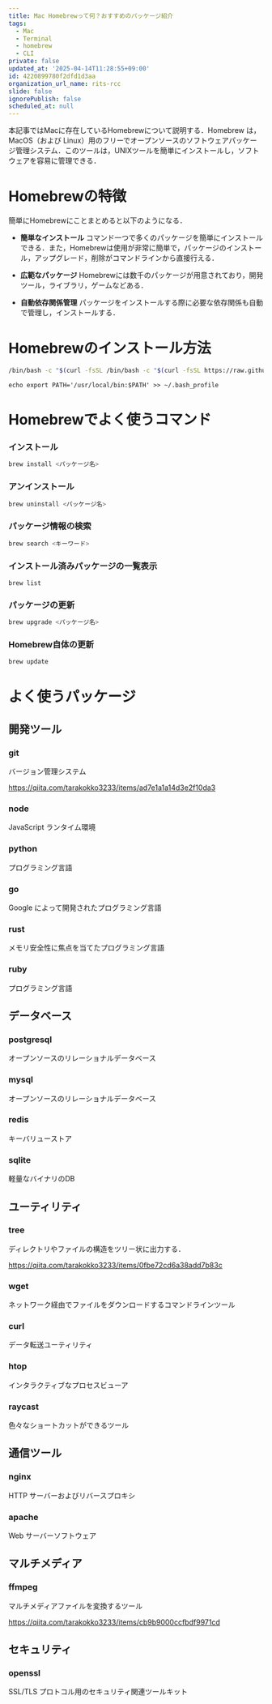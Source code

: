 ```yaml
---
title: Mac Homebrewって何？おすすめのパッケージ紹介
tags:
  - Mac
  - Terminal
  - homebrew
  - CLI
private: false
updated_at: '2025-04-14T11:28:55+09:00'
id: 4220899780f2dfd1d3aa
organization_url_name: rits-rcc
slide: false
ignorePublish: false
scheduled_at: null
---
```

本記事ではMacに存在しているHomebrewについて説明する．Homebrew は，MacOS（および Linux）用のフリーでオープンソースのソフトウェアパッケージ管理システム．このツールは，UNIXツールを簡単にインストールし，ソフトウェアを容易に管理できる．

# Homebrewの特徴
簡単にHomebrewにことまとめると以下のようになる．

- **簡単なインストール** コマンド一つで多くのパッケージを簡単にインストールできる．また，Homebrewは使用が非常に簡単で，パッケージのインストール，アップグレード，削除がコマンドラインから直接行える．

- **広範なパッケージ** Homebrewには数千のパッケージが用意されており，開発ツール，ライブラリ，ゲームなどある．

- **自動依存関係管理** パッケージをインストールする際に必要な依存関係も自動で管理し，インストールする．

# Homebrewのインストール方法
```bash
/bin/bash -c "$(curl -fsSL /bin/bash -c "$(curl -fsSL https://raw.githubusercontent.com/Homebrew/install/HEAD/install.sh)"
```

```
echo export PATH='/usr/local/bin:$PATH' >> ~/.bash_profile
```





# Homebrewでよく使うコマンド
### インストール 
```bash
brew install <パッケージ名>
```

### アンインストール
```bash
brew uninstall <パッケージ名>
```

### パッケージ情報の検索 
```bash
brew search <キーワード>
```

### インストール済みパッケージの一覧表示 
```
brew list
```

### パッケージの更新
```bash
brew upgrade <パッケージ名>
```

### Homebrew自体の更新
```bash
brew update
```

# よく使うパッケージ
## 開発ツール
### git
バージョン管理システム

https://qiita.com/tarakokko3233/items/ad7e1a1a14d3e2f10da3

### node
JavaScript ランタイム環境

### python
プログラミング言語

### go
Google によって開発されたプログラミング言語

### rust
メモリ安全性に焦点を当てたプログラミング言語

### ruby
プログラミング言語

## データベース
### postgresql
オープンソースのリレーショナルデータベース

### mysql
オープンソースのリレーショナルデータベース

### redis
キーバリューストア

### sqlite
軽量なバイナリのDB

## ユーティリティ
### tree 
ディレクトリやファイルの構造をツリー状に出力する．

https://qiita.com/tarakokko3233/items/0fbe72cd6a38add7b83c

### wget
ネットワーク経由でファイルをダウンロードするコマンドラインツール

### curl 
データ転送ユーティリティ

### htop 
インタラクティブなプロセスビューア

### raycast
色々なショートカットができるツール

## 通信ツール
### nginx 
HTTP サーバーおよびリバースプロキシ

### apache 
Web サーバーソフトウェア

## マルチメディア
### ffmpeg 
マルチメディアファイルを変換するツール

https://qiita.com/tarakokko3233/items/cb9b9000ccfbdf9971cd

## セキュリティ
### openssl 
SSL/TLS プロトコル用のセキュリティ関連ツールキット
